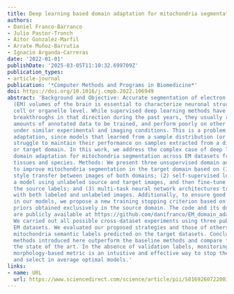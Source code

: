 ```yaml
---
title: Deep learning based domain adaptation for mitochondria segmentation on EM volumes
authors:
- Daniel Franco-Barranco
- Julio Pastor-Tronch
- Aitor Gonzalez-Marfil
- Arrate Muñoz-Barrutia
- Ignacio Arganda-Carreras
date: '2022-01-01'
publishDate: '2025-03-05T11:10:32.699709Z'
publication_types:
- article-journal
publication: '*Computer Methods and Programs in Biomedicine*'
doi: https://doi.org/10.1016/j.cmpb.2022.106949
abstract: 'Background and Objective: Accurate segmentation of electron microscopy
  (EM) volumes of the brain is essential to characterize neuronal structures at a
  cell or organelle level. While supervised deep learning methods have led to major
  breakthroughs in that direction during the past years, they usually require large
  amounts of annotated data to be trained, and perform poorly on other data acquired
  under similar experimental and imaging conditions. This is a problem known as domain
  adaptation, since models that learned from a sample distribution (or source domain)
  struggle to maintain their performance on samples extracted from a different distribution
  or target domain. In this work, we address the complex case of deep learning based
  domain adaptation for mitochondria segmentation across EM datasets from different
  tissues and species. Methods: We present three unsupervised domain adaptation strategies
  to improve mitochondria segmentation in the target domain based on (1) state-of-the-art
  style transfer between images of both domains; (2) self-supervised learning to pre-train
  a model using unlabeled source and target images, and then fine-tune it only with
  the source labels; and (3) multi-task neural network architectures trained end-to-end
  with both labeled and unlabeled images. Additionally, to ensure good generalization
  in our models, we propose a new training stopping criterion based on morphological
  priors obtained exclusively in the source domain. The code and its documentation
  are publicly available at https://github.com/danifranco/EM_domain_adaptation. Results:
  We carried out all possible cross-dataset experiments using three publicly available
  EM datasets. We evaluated our proposed strategies and those of others based on the
  mitochondria semantic labels predicted on the target datasets. Conclusions: The
  methods introduced here outperform the baseline methods and compare favorably to
  the state of the art. In the absence of validation labels, monitoring our proposed
  morphology-based metric is an intuitive and effective way to stop the training process
  and select in average optimal models.'
links:
- name: URL
  url: https://www.sciencedirect.com/science/article/pii/S0169260722003315
---
```

